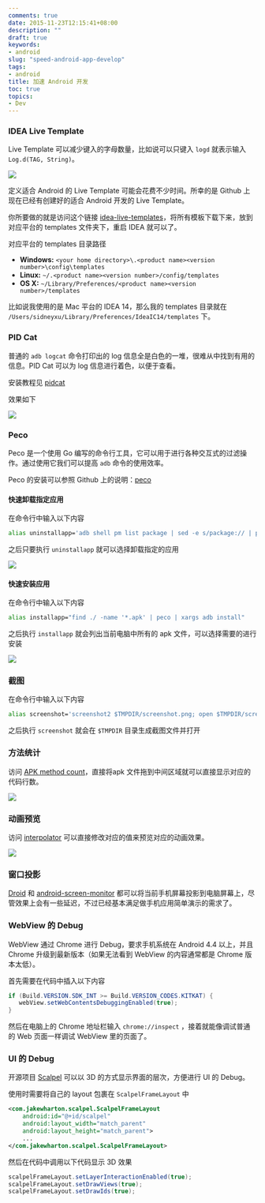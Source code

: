 ```yaml
---
comments: true
date: 2015-11-23T12:15:41+08:00
description: ""
draft: true
keywords:
- android
slug: "speed-android-app-develop"
tags:
- android
title: 加速 Android 开发
toc: true
topics:
- Dev
---
```



### IDEA Live Template

Live Template 可以减少键入的字母数量，比如说可以只键入 `logd` 就表示输入 `Log.d(TAG, String)`。

![][01]

定义适合 Android 的 Live Template 可能会花费不少时间。所幸的是 Github 上现在已经有创建好的适合 Android 开发的 Live Template。

你所要做的就是访问这个链接 [idea-live-templates](https://github.com/keyboardsurfer/idea-live-templates)，将所有模板下载下来，放到对应平台的 templates 文件夹下，重启 IDEA 就可以了。

对应平台的 templates 目录路径

- **Windows:** `<your home directory>\.<product name><version number>\config\templates`
- **Linux:** `~/.<product name><version number>/config/templates`
- **OS X:** `~/Library/Preferences/<product name><version number>/templates`

比如说我使用的是 Mac 平台的 IDEA 14，那么我的 templates 目录就在 `/Users/sidneyxu/Library/Preferences/IdeaIC14/templates` 下。

### PID Cat

普通的 `adb logcat` 命令打印出的 log 信息全是白色的一堆，很难从中找到有用的信息。PID Cat 可以为 log 信息进行着色，以便于查看。

安装教程见 [pidcat](https://github.com/JakeWharton/pidcat)

效果如下

![][02]

### Peco

Peco 是一个使用 Go 编写的命令行工具，它可以用于进行各种交互式的过滤操作。通过使用它我们可以提高 `adb` 命令的使用效率。

Peco 的安装可以参照 Github 上的说明：[peco](https://github.com/peco/peco)

#### 快速卸载指定应用

在命令行中输入以下内容

``` bash
alias uninstallapp='adb shell pm list package | sed -e s/package:// | peco | xargs adb uninstall'
```

之后只要执行 `uninstallapp` 就可以选择卸载指定的应用

![][03]

#### 快速安装应用

在命令行中输入以下内容

``` bash
alias installapp="find ./ -name '*.apk' | peco | xargs adb install"
```

之后执行 `installapp` 就会列出当前电脑中所有的 apk 文件，可以选择需要的进行安装

![][04]

### 截图

在命令行中输入以下内容

``` bash
alias screenshot='screenshot2 $TMPDIR/screenshot.png; open $TMPDIR/screenshot.png'
```

之后执行 `screenshot` 就会在 `$TMPDIR` 目录生成截图文件并打开



### 方法统计

访问 [APK method count](http://inloop.github.io/apk-method-count/)，直接将apk 文件拖到中间区域就可以直接显示对应的代码行数。

![][05]



### 动画预览

访问 [interpolator](http://inloop.github.io/interpolator/) 可以直接修改对应的值来预览对应的动画效果。

![][06]

### 窗口投影

[Droid](http://droid-at-screen.org/download.html) 和 [android-screen-monitor](https://github.com/adakoda/android-screen-monitor) 都可以将当前手机屏幕投影到电脑屏幕上，尽管效果上会有一些延迟，不过已经基本满足做手机应用简单演示的需求了。



### WebView 的 Debug

WebView 通过 Chrome 进行 Debug，要求手机系统在 Android 4.4 以上，并且 Chrome 升级到最新版本（如果无法看到 WebView 的内容通常都是 Chrome 版本太低）。

首先需要在代码中插入以下内容

``` java
if (Build.VERSION.SDK_INT >= Build.VERSION_CODES.KITKAT) {
   webView.setWebContentsDebuggingEnabled(true);
}
```

然后在电脑上的 Chrome 地址栏输入 `chrome://inspect` ，接着就能像调试普通的 Web 页面一样调试 WebView 里的页面了。

### UI 的 Debug

开源项目 [Scalpel](https://github.com/JakeWharton/scalpel) 可以以 3D 的方式显示界面的层次，方便进行 UI 的 Debug。

使用时需要将自己的 layout 包裹在 `ScalpelFrameLayout` 中

```xml
<com.jakewharton.scalpel.ScalpelFrameLayout
    android:id="@+id/scalpel"
    android:layout_width="match_parent"
    android:layout_height="match_parent">
    ...
</com.jakewharton.scalpel.ScalpelFrameLayout>
```

然后在代码中调用以下代码显示 3D 效果

```java
scalpelFrameLayout.setLayerInteractionEnabled(true);
scalpelFrameLayout.setDrawViews(true);
scalpelFrameLayout.setDrawIds(true);
```


[01]: http://7xlqqp.com1.z0.glb.clouddn.com/livetemplate.png
[02]: http://7xlqqp.com1.z0.glb.clouddn.com/pidcat.png
[03]: http://7xlqqp.com1.z0.glb.clouddn.com/uninstallapp.png
[04]: http://7xlqqp.com1.z0.glb.clouddn.com/installapp.png
[05]: http://7xlqqp.com1.z0.glb.clouddn.com/methodcount.png
[06]: http://7xlqqp.com1.z0.glb.clouddn.com/interpolator.png
